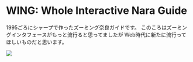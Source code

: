 # WING: Whole Interactive Nara Guide

1995ごろにシャープで作ったズーミング奈良ガイドです。
このころはズーミングインタフェースがもっと流行ると思ってましたが
Web時代に新たに流行ってほしいものだと思います。

![](http://gyazo.com/c96a74348be20e734a4de44e282476aa.gif)


